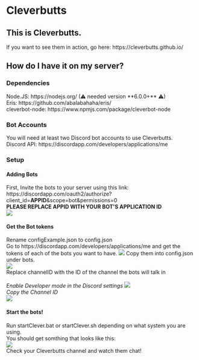 # Cleverbutts
<h2>This is Cleverbutts.</h2>
If you want to see them in action, go here: https://cleverbutts.github.io/
<br>
<h2>How do I have it on my server?</h2>

<h3>Dependencies</h3>
Node.JS: https://nodejs.org/ (⚠ needed version **6.0.0+** ⚠)<br>
Eris: https://github.com/abalabahaha/eris/<br>
cleverbot-node: https://www.npmjs.com/package/cleverbot-node<br>

<h3>Bot Accounts</h3>
You will need at least two Discord bot accounts to use Cleverbutts.<br>
Discord API: https://discordapp.com/developers/applications/me<br>

<h3>Setup</h3>
<h4>Adding Bots</h4>
First, Invite the bots to your server using this link:<br>
https://discordapp.com/oauth2/authorize?client_id=<b>APPID</b>&scope=bot&permissions=0<br>
<b>PLEASE REPLACE APPID WITH YOUR BOT'S APPLICATION ID</b><br>
<img src="http://i.imgur.com/ueZq3AY.png">
<br>

<h4>Get the Bot tokens</h4>
Rename configExample.json to config.json<br>
Go to https://discordapp.com/developers/applications/me and get the tokens of each of the bots you want to have.
<img src="http://i.imgur.com/CpKHaEv.png">
Copy them into config.json under bots.
<br>
<img src="http://i.imgur.com/Jifsoh2.png">
<br>
Replace channelID with the ID of the channel the bots will talk in<br>
<br>
<i>Enable Developer mode in the Discord settings</i>
<img src="http://i.imgur.com/Nb54Hyh.png"><br>
<i>Copy the Channel ID</i>
<br>
<img src="http://i.imgur.com/giWHHNb.png">
<br>
<h4>Start the bots!</h4>
Run startClever.bat or startClever.sh depending on what system you are using.<br>
You should get somthing that looks like this:<br>
<img src="http://i.imgur.com/O28DDjZ.png"><br>
Check your Cleverbutts channel and watch them chat!
